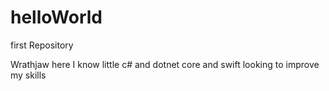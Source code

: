 # helloWorld
first Repository 

Wrathjaw here I know little c# and dotnet core and swift looking to improve my skills
